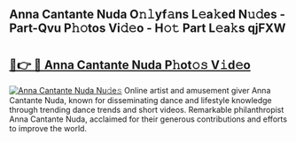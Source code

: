 ## Anna Cantante Nuda O𝚗𝚕yf𝚊ns L𝚎a𝚔ed N𝚞𝚍es - Part-Qvu P𝚑𝚘tos Vi𝚍𝚎o - H𝚘𝚝 Part L𝚎a𝚔s qjFXW

# <h2><a href="http://kf9l51y.oniu.top/?m=Anna+Cantante+Nuda">🔗👉 🔴 Anna Cantante Nuda P𝚑ot𝚘𝚜 V𝚒d𝚎o</a></h2>

[![Anna Cantante Nuda Nu𝚍e𝚜](https://i.imgur.com/0qMVB7G.gif)](http://kf9l51y.oniu.top/?m=Anna+Cantante+Nuda)
Online artist and amusement giver Anna Cantante Nuda, known for disseminating dance and lifestyle knowledge through trending dance trends and short videos. Remarkable philanthropist Anna Cantante Nuda, acclaimed for their generous contributions and efforts to improve the world.  
